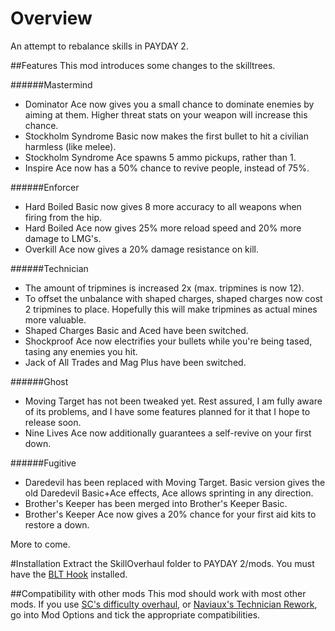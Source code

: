 # Overview
An attempt to rebalance skills in PAYDAY 2.

##Features
This mod introduces some changes to the skilltrees.

######Mastermind
* Dominator Ace now gives you a small chance to dominate enemies by aiming at them. Higher threat stats on your weapon will increase this chance.
* Stockholm Syndrome Basic now makes the first bullet to hit a civilian harmless (like melee).
* Stockholm Syndrome Ace spawns 5 ammo pickups, rather than 1.
* Inspire Ace now has a 50% chance to revive people, instead of 75%.

######Enforcer
* Hard Boiled Basic now gives 8 more accuracy to all weapons when firing from the hip.
* Hard Boiled Ace now gives 25% more reload speed and 20% more damage to LMG's.
* Overkill Ace now gives a 20% damage resistance on kill.

######Technician
* The amount of tripmines is increased 2x (max. tripmines is now 12).
* To offset the unbalance with shaped charges, shaped charges now cost 2 tripmines to place. Hopefully this will make tripmines as actual mines more valuable.
* Shaped Charges Basic and Aced have been switched.
* Shockproof Ace now electrifies your bullets while you're being tased, tasing any enemies you hit.
* Jack of All Trades and Mag Plus have been switched.

######Ghost
* Moving Target has not been tweaked yet. Rest assured, I am fully aware of its problems, and I have some features planned for it that I hope to release soon.
* Nine Lives Ace now additionally guarantees a self-revive on your first down.

######Fugitive
* Daredevil has been replaced with Moving Target. Basic version gives the old Daredevil Basic+Ace effects, Ace allows sprinting in any direction.
* Brother's Keeper has been merged into Brother's Keeper Basic.
* Brother's Keeper Ace now gives a 20% chance for your first aid kits to restore a down.

More to come.

#Installation
Extract the SkillOverhaul folder to PAYDAY 2/mods. You must have the [BLT Hook](http://paydaymods.com/download/) installed.

##Compatibility with other mods
This mod should work with most other mods. If you use [SC's difficulty overhaul](http://steamcommunity.com/groups/sc_mod), or [Naviaux's Technician Rework](http://forums.lastbullet.net/mydownloads.php?action=view_down&did=14403), go into Mod Options and tick the appropriate compatibilities.
